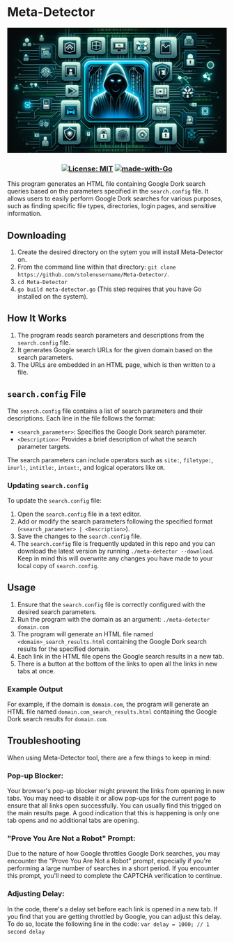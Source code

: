 # Meta-Detector
![Meta Detector](images/meta-detector.jpg)
<h3 style="text-align: center">


[![License: MIT](https://img.shields.io/badge/License-MIT-darkred.svg)](https://github.com/stolenusername/Meta-Detector/blob/main/LICENSE)
[![made-with-Go](https://img.shields.io/badge/Made%20with-GoLang-blue.svg)](https://go.dev/)

</h3>

This program generates an HTML file containing Google Dork search queries based on the parameters specified in the `search.config` file. It allows users to easily perform Google Dork searches for various purposes, such as finding specific file types, directories, login pages, and sensitive information.

## Downloading
1. Create the desired directory on the sytem you will install Meta-Detector on.
2. From the command line within that directory: `git clone https://github.com/stolenusername/Meta-Detector/`.
3. `cd Meta-Detector`
4. `go build meta-detector.go` (This step requires that you have Go installed on the system).

## How It Works

1. The program reads search parameters and descriptions from the `search.config` file.
2. It generates Google search URLs for the given domain based on the search parameters.
3. The URLs are embedded in an HTML page, which is then written to a file.

## `search.config` File

The `search.config` file contains a list of search parameters and their descriptions. Each line in the file follows the format:
- `<search_parameter>`: Specifies the Google Dork search parameter.
- `<Description>`: Provides a brief description of what the search parameter targets.

The search parameters can include operators such as `site:`, `filetype:`, `inurl:`, `intitle:`, `intext:`, and logical operators like `OR`.

### Updating `search.config`

To update the `search.config` file:
1. Open the `search.config` file in a text editor.
2. Add or modify the search parameters following the specified format (`<search_parameter> | <Description>`).
3. Save the changes to the `search.config` file.
4. The `search.config` file is frequently updated in this repo and you can download the latest version by running `./meta-detector --download`. Keep in mind this will overwrite any changes you have made to your local copy of `search.config`.

## Usage

1. Ensure that the `search.config` file is correctly configured with the desired search parameters.
2. Run the program with the domain as an argument: `./meta-detector domain.com`
3. The program will generate an HTML file named `<domain>_search_results.html` containing the Google Dork search results for the specified domain.
4. Each link in the HTML file opens the Google search results in a new tab.
5. There is a button at the bottom of the links to open all the links in new tabs at once.

### Example Output

For example, if the domain is `domain.com`, the program will generate an HTML file named `domain.com_search_results.html` containing the Google Dork search results for `domain.com`.

## Troubleshooting

When using Meta-Detector tool, there are a few things to keep in mind:

### Pop-up Blocker:
Your browser's pop-up blocker might prevent the links from opening in new tabs. You may need to disable it or allow pop-ups for the current page to ensure that all links open successfully. You can usually find this trigged on the main results page. A good indication that this is happening is only one tab opens and no additional tabs are opening.

### "Prove You Are Not a Robot" Prompt:
Due to the nature of how Google throttles Google Dork searches, you may encounter the "Prove You Are Not a Robot" prompt, especially if you're performing a large number of searches in a short period. If you encounter this prompt, you'll need to complete the CAPTCHA verification to continue.

### Adjusting Delay:
In the code, there's a delay set before each link is opened in a new tab. If you find that you are getting throttled by Google, you can adjust this delay. To do so, locate the following line in the code: `var delay = 1000; // 1 second delay`
